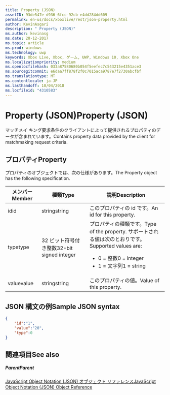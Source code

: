 ```yaml
---
title: Property (JSON)
assetID: 93de547e-d936-6fcc-92cb-e4dd284dd609
permalink: en-us/docs/xboxlive/rest/json-property.html
author: KevinAsgari
description: " Property (JSON)"
ms.author: kevinasg
ms.date: 20-12-2017
ms.topic: article
ms.prod: windows
ms.technology: uwp
keywords: Xbox Live, Xbox, ゲーム, UWP, Windows 10, Xbox One
ms.localizationpriority: medium
ms.openlocfilehash: 033a87580680b054f5eefec7c543215e4351ace3
ms.sourcegitcommit: e6daa7ff878f2f0c7015aca9787e7f2730abcfbf
ms.translationtype: MT
ms.contentlocale: ja-JP
ms.lasthandoff: 10/04/2018
ms.locfileid: "4310583"
---
```

# <a name="property-json"></a><span data-ttu-id="50290-104">Property (JSON)</span><span class="sxs-lookup"><span data-stu-id="50290-104">Property (JSON)</span></span>
<span data-ttu-id="50290-105">マッチメイ キング要求条件のクライアントによって提供されるプロパティのデータが含まれています。</span><span class="sxs-lookup"><span data-stu-id="50290-105">Contains property data provided by the client for matchmaking request criteria.</span></span>
<a id="ID4EN"></a>


## <a name="property"></a><span data-ttu-id="50290-106">プロパティ</span><span class="sxs-lookup"><span data-stu-id="50290-106">Property</span></span>

<span data-ttu-id="50290-107">プロパティのオブジェクトでは、次の仕様があります。</span><span class="sxs-lookup"><span data-stu-id="50290-107">The Property object has the following specification.</span></span>

| <span data-ttu-id="50290-108">メンバー</span><span class="sxs-lookup"><span data-stu-id="50290-108">Member</span></span>| <span data-ttu-id="50290-109">種類</span><span class="sxs-lookup"><span data-stu-id="50290-109">Type</span></span>| <span data-ttu-id="50290-110">説明</span><span class="sxs-lookup"><span data-stu-id="50290-110">Description</span></span>|
| --- | --- | --- |
| <span data-ttu-id="50290-111">id</span><span class="sxs-lookup"><span data-stu-id="50290-111">id</span></span>| <span data-ttu-id="50290-112">string</span><span class="sxs-lookup"><span data-stu-id="50290-112">string</span></span>| <span data-ttu-id="50290-113">このプロパティの id です。</span><span class="sxs-lookup"><span data-stu-id="50290-113">An id for this property.</span></span>|
| <span data-ttu-id="50290-114">type</span><span class="sxs-lookup"><span data-stu-id="50290-114">type</span></span>| <span data-ttu-id="50290-115">32 ビット符号付き整数</span><span class="sxs-lookup"><span data-stu-id="50290-115">32-bit signed integer</span></span> | <span data-ttu-id="50290-116">プロパティの種類です。</span><span class="sxs-lookup"><span data-stu-id="50290-116">Type of the property.</span></span> <span data-ttu-id="50290-117">サポートされる値は次のとおりです。</span><span class="sxs-lookup"><span data-stu-id="50290-117">Supported values are:</span></span> <ul><li><span data-ttu-id="50290-118">0 = 整数</span><span class="sxs-lookup"><span data-stu-id="50290-118">0 = integer</span></span></li><li><span data-ttu-id="50290-119">1 = 文字列</span><span class="sxs-lookup"><span data-stu-id="50290-119">1 = string</span></span></li></ul>| 
| <span data-ttu-id="50290-120">value</span><span class="sxs-lookup"><span data-stu-id="50290-120">value</span></span>| <span data-ttu-id="50290-121">string</span><span class="sxs-lookup"><span data-stu-id="50290-121">string</span></span>| <span data-ttu-id="50290-122">このプロパティの値。</span><span class="sxs-lookup"><span data-stu-id="50290-122">Value of this property.</span></span>|

<a id="ID4EGC"></a>


## <a name="sample-json-syntax"></a><span data-ttu-id="50290-123">JSON 構文の例</span><span class="sxs-lookup"><span data-stu-id="50290-123">Sample JSON syntax</span></span>


```json
{
    "id":"1",
    "value":"20",
    "type":0
}

```


<a id="ID4EPC"></a>


## <a name="see-also"></a><span data-ttu-id="50290-124">関連項目</span><span class="sxs-lookup"><span data-stu-id="50290-124">See also</span></span>

<a id="ID4ERC"></a>


##### <a name="parent"></a><span data-ttu-id="50290-125">Parent</span><span class="sxs-lookup"><span data-stu-id="50290-125">Parent</span></span>

[<span data-ttu-id="50290-126">JavaScript Object Notation (JSON) オブジェクト リファレンス</span><span class="sxs-lookup"><span data-stu-id="50290-126">JavaScript Object Notation (JSON) Object Reference</span></span>](atoc-xboxlivews-reference-json.md)
